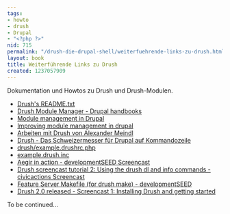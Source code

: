 ```yaml
---
tags:
- howto
- drush
- Drupal
- "<?php ?>"
nid: 715
permalink: "/drush-die-drupal-shell/weiterfuehrende-links-zu-drush.html"
layout: book
title: Weiterführende Links zu Drush
created: 1237057909
---
```

Dokumentation und Howtos zu Drush und Drush-Modulen.
<ul>
  <li><a href="http://cvs.drupal.org/viewcvs/drupal/contributions/modules/drush/README.txt?view=markup">Drush's README.txt</a></li>
  <li><a href="http://drupal.org/node/348914">Drush Module Manager - Drupal handbooks</a></li>
  <li><a href="http://build2be.com/content/module-management-drupal">Module management in Drupal </a></li>
  <li><a href="http://blip.tv/file/get/Build2be-ImprovingModuleManagementInDrupal7220.mov">Improving   module management in drupal</a></li>
  <li><a href="http://www.squatlabs.de/webprojekte/entwicklung/software-drupal/arbeiten-mit-drush">Arbeiten mit Drush von Alexander Meindl</a></li> 
  <li><a href="http://www.drupalcenter.de/handbuch/14769">Drush - Das Schweizermesser für Drupal auf Kommandozeile</a></li>  
  <li><a href="http://cvs.drupal.org/viewvc.py/drupal/contributions/modules/drush/example.drushrc.php?revision=1.11">drush/example.drushrc.php</a></li>
  <li><a href="http://cvs.drupal.org/viewvc.py/drupal/contributions/modules/drush/example.drush.inc?revision=1.3">example.drush.inc</a></li>
  <li><a href="http://www.developmentseed.org/blog/2009/apr/20/aegir-in-action-first-alpha-02-release-watch-screencast">Aegir in action - developmentSEED Screencast</a></li>
<li><a href="http://civicactions.com/blog/2009/jun/16/drush_screencast_tutorial_2_using_drush_dl_command">Drush screencast tutorial 2: Using the drush dl and info commands - civicactions Screencast</a></li>  
  <li><a href="http://code.developmentseed.org/featureserver/node/172">Feature Server Makefile (for drush make) - developmentSEED</a></li>
 <li><a href="http://civicactions.com/blog/2009/jun/10/drush_20_released_screencast_1_installing_drush_and_getting_started">Drush 2.0 released - Screencast 1: Installing Drush and getting started</a></li>
</ul>


To be continued...
<!--break-->
